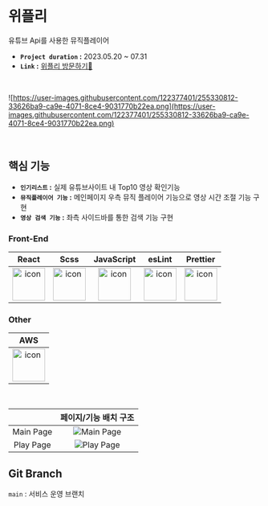 # 위플리
유튜브 Api를 사용한 뮤직플레이어<br />
- **`Project duration` :** 2023.05.20 ~ 07.31
- **`Link` :** [위플리 방문하기👀](http://weply.s3-website.ap-northeast-2.amazonaws.com/search)

<br/>

![https://user-images.githubusercontent.com/122377401/255330812-33626ba9-ca9e-4071-8ce4-9031770b22ea.png](https://user-images.githubusercontent.com/122377401/255330812-33626ba9-ca9e-4071-8ce4-9031770b22ea.png)

<br/>

## 핵심 기능
- **`인기리스트` :** 실제 유튜브사이트 내 Top10 영상 확인기능
- **`뮤직플레이어 기능` :** 메인페이지 우측 뮤직 플레이어 기능으로 영상 시간 조절 기능 구현
- **`영상 검색 기능` :** 좌측 사이드바를 통한 검색 기능 구현

### Front-End

|                                                 React                                                 |                                                 Scss                                                 |                                             JavaScript                                             |                                                 esLint                                                 |                                                 Prettier                                                 |
| :---------------------------------------------------------------------------------------------------: | :--------------------------------------------------------------------------------------------------: | :------------------------------------------------------------------------------------------------: | :----------------------------------------------------------------------------------------------------: | :------------------------------------------------------------------------------------------------------: |
| <img src="https://techstack-generator.vercel.app/react-icon.svg" alt="icon" width="65" height="65" /> | <img src="https://techstack-generator.vercel.app/sass-icon.svg" alt="icon" width="65" height="65" /> | <img src="https://techstack-generator.vercel.app/js-icon.svg" alt="icon" width="65" height="65" /> | <img src="https://techstack-generator.vercel.app/eslint-icon.svg" alt="icon" width="65" height="65" /> | <img src="https://techstack-generator.vercel.app/prettier-icon.svg" alt="icon" width="65" height="65" /> |


### Other

|                                                 AWS                                                 |
| :-------------------------------------------------------------------------------------------------: |
| <img src="https://techstack-generator.vercel.app/aws-icon.svg" alt="icon" width="65" height="65" /> |

<br/>




|           |                                                페이지/기능 배치 구조                                                 |
| :-------: | :------------------------------------------------------------------------------------------------------------------: |
| Main Page | ![Main Page](https://user-images.githubusercontent.com/122377401/277596418-9d064b50-c99f-41fb-99a3-db6d671b7c5b.png) |
| Play Page | ![Play Page](https://user-images.githubusercontent.com/122377401/277596436-c367f3ee-ca9d-4e95-80ca-593106ea965d.png) |

## Git Branch

`main` : 서비스 운영 브랜치 


<br/>
